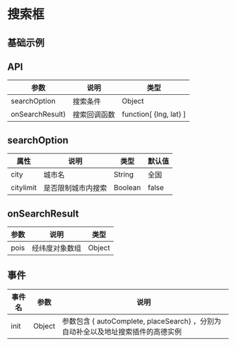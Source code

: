 # 搜索框

## 基础示例

<vuep template="#example"></vuep>

<script v-pre type="text/x-template" id="example">

  <template>
    <div class="amap-page-container">
      <el-amap-search-box class="search-box" :search-option="searchOption" :on-search-result="onSearchResult"></el-amap-search-box>
      <el-amap vid="amapDemo" :center="mapCenter" :zoom="12" class="amap-demo">
        <el-amap-marker v-for="marker in markers" :position="marker" ></el-amap-marker>
      </el-amap>
    </div>
  </template>

  <style>
    .amap-demo {
      height: 300px;
    }

    .search-box {
      position: absolute;
      top: 25px;
      left: 20px;
    }

    .amap-page-container {
      position: relative;
    }
  </style>

  <script>
    module.exports = {
      data: function() {
        return {
          markers: [
            [121.59996, 31.197646],
            [121.40018, 31.197622],
            [121.69991, 31.207649]
          ],
          searchOption: {
            city: '上海',
            citylimit: true
          },
          mapCenter: [121.59996, 31.197646]
        };
      },
      methods: {
        addMarker: function() {
          let lng = 121.5 + Math.round(Math.random() * 1000) / 10000;
          let lat = 31.197646 + Math.round(Math.random() * 500) / 10000;
          this.markers.push([lng, lat]);
        },
        onSearchResult(pois) {
          let latSum = 0;
          let lngSum = 0;
          if (pois.length > 0) {
            pois.forEach(poi => {
              let {lng, lat} = poi;
              lngSum += lng;
              latSum += lat;
              this.markers.push([poi.lng, poi.lat]);
            });
            let center = {
              lng: lngSum / pois.length,
              lat: latSum / pois.length
            };
            this.mapCenter = [center.lng, center.lat];
          }
        }
      }
    };
  </script>

</script>

## API

| 参数 | 说明 | 类型 |
| ----- | ---- | --- |
| searchOption | 搜索条件 | Object |
| onSearchResult) | 搜索回调函数 | function[ {lng, lat} ] |

## searchOption
| 属性 | 说明 | 类型 | 默认值 |
| --- | ---- | --- | ----- |
| city | 城市名 | String | 全国 |
| citylimit | 是否限制城市内搜索 | Boolean | false |

## onSearchResult
| 参数 | 说明 | 类型 |
| ---- | --- | ---- |
| pois | 经纬度对象数组 | Object |

## 事件
| 事件名 | 参数 | 说明 |
| ---- | --- | ---- |
| init | Object | 参数包含 { autoComplete,  placeSearch} ，分别为自动补全以及地址搜索插件的高德实例 |
